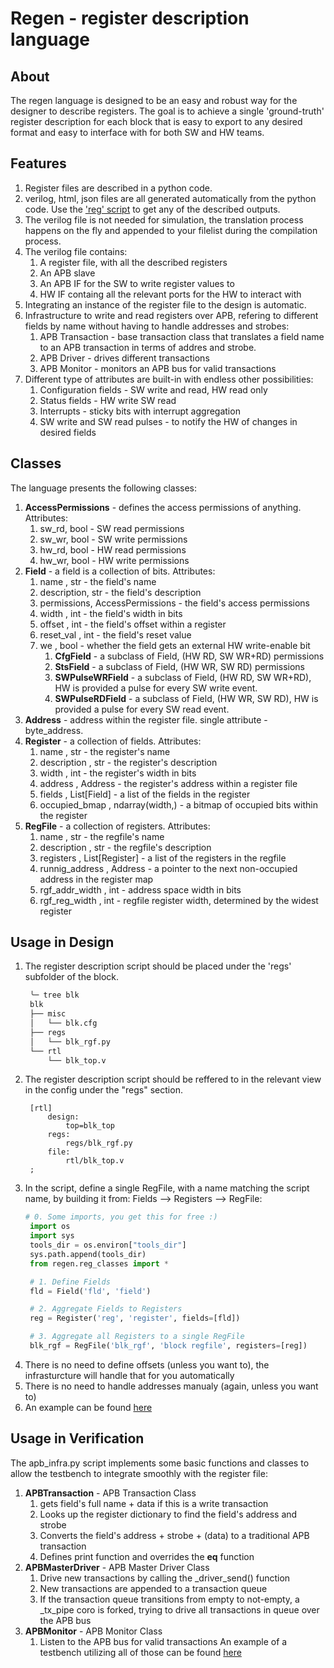 # Regen - register description language

## About 
The regen language is designed to be an easy and robust way for the designer to describe registers.
The goal is to achieve a single 'ground-truth' register description for each block that is easy to export to any desired format and easy to interface with for both SW and HW teams.

## Features
1. Register files are described in a python code.
2. verilog, html, json files are all generated automatically from the python code. Use the ['reg' script](../regen.py) to get any of the described outputs.
3. The verilog file is not needed for simulation, the translation process happens on the fly and appended to your filelist during the compilation process.
4. The verilog file contains:
   1. A register file, with all the described registers
   2. An APB slave
   3. An APB IF for the SW to write register values to
   4. HW IF containg all the relevant ports for the HW to interact with
5. Integrating an instance of the register file to the design is automatic.
6. Infrastructure to write and read registers over APB, refering to different fields by name without having to handle addresses and strobes:
   1. APB Transaction - base transaction class that translates a field name to an APB transaction in terms of addres and strobe.
   2. APB Driver - drives different transactions
   3. APB Monitor - monitors an APB bus for valid transactions
7. Different type of attributes are built-in with endless other possibilities:
   1. Configuration fields - SW write and read, HW read only
   2. Status fields - HW write SW read
   3. Interrupts - sticky bits with interrupt aggregation 
   4. SW write and SW read pulses - to notify the HW of changes in desired fields

## Classes
The language presents the following classes:
1. **AccessPermissions** - defines the access permissions of anything. Attributes:
   1. sw_rd, bool - SW read permissions
   2. sw_wr, bool - SW write permissions
   3. hw_rd, bool - HW read permissions
   4. hw_wr, bool - HW write permissions
2. **Field** - a field is a collection of bits. Attributes:
   1. name       , str               - the field's name
   2. description, str               - the field's description
   3. permissions, AccessPermissions - the field's access permissions
   4. width      , int               - the field's width in bits
   5. offset     , int               - the field's offset within a register
   6. reset_val  , int               - the field's reset value
   7. we         , bool              - whether the field gets an external HW write-enable bit
      1. **CfgField** - a subclass of Field, (HW RD, SW WR+RD) permissions
      2. **StsField** - a subclass of Field, (HW WR, SW RD) permissions
      3. **SWPulseWRField** - a subclass of Field, (HW RD, SW WR+RD), HW is provided a pulse for every SW write event.
      4. **SWPulseRDField** - a subclass of Field, (HW WR, SW RD), HW is provided a pulse for every SW read event.
3. **Address** - address within the register file. single attribute - byte_address.
4. **Register** - a collection of fields. Attributes:
   1. name          , str             - the register's name
   2. description   , str             - the register's description
   3. width         , int             - the register's width in bits
   4. address       , Address         - the register's address within a register file
   5. fields        , List[Field]     - a list of the fields in the register
   6. occupied_bmap , ndarray(width,) - a bitmap of occupied bits within the register  
5.  **RegFile** - a collection of registers. Attributes:
    1. name           , str            - the regfile's name
    2. description    , str            - the regfile's description
    3. registers      , List[Register] - a list of the registers in the regfile
    4. runnig_address , Address        - a pointer to the next non-occupied address in the register map
    5. rgf_addr_width , int            - address space width in bits
    6. rgf_reg_width  , int            - regfile register width, determined by the widest register

## Usage in Design 

1. The register description script should be placed under the 'regs' subfolder of the block.
   ```bash
    ╰─ tree blk 
    blk
    ├── misc
    │   └── blk.cfg
    ├── regs
    │   └── blk_rgf.py
    └── rtl
        └── blk_top.v
   ```
2. The register description script should be reffered to in the relevant view in the config under the "regs" section.
   ```config
    [rtl]
        design:
            top=blk_top
        regs:
            regs/blk_rgf.py
        file:
            rtl/blk_top.v
    ;
   ```
3. In the script, define a single RegFile, with a name matching the script name, by building it from: Fields --> Registers --> RegFile:
   ```python
   # 0. Some imports, you get this for free :)
    import os
    import sys
    tools_dir = os.environ["tools_dir"]
    sys.path.append(tools_dir)
    from regen.reg_classes import *

    # 1. Define Fields
    fld = Field('fld', 'field')

    # 2. Aggregate Fields to Registers
    reg = Register('reg', 'register', fields=[fld])

    # 3. Aggregate all Registers to a single RegFile
    blk_rgf = RegFile('blk_rgf', 'block regfile', registers=[reg])
   ```
4. There is no need to define offsets (unless you want to), the infrasturcture will handle that for you automatically
5. There is no need to handle addresses manualy (again, unless you want to)
6. An example can be found [here](../examples/example_ws/example_project/design/apb_fifo/regs/apb_fifo_rgf.py)

## Usage in Verification

The apb_infra.py script implements some basic functions and classes to allow the testbench to integrate smoothly with the register file:
1. **APBTransaction** - APB Transaction Class
   1. gets field's full name + data if this is a write transaction
   2. Looks up the register dictionary to find the field's address and strobe
   3. Converts the field's address + strobe + (data) to a traditional APB transaction
   4. Defines print function and overrides the __eq__ function
3. **APBMasterDriver** - APB Master Driver Class
   1. Drive new transactions by calling the _driver_send() function
   2. New transactions are appended to a transaction queue
   3. If the transaction queue transitions from empty to not-empty, a _tx_pipe coro is forked, trying to drive all transactions in queue over the APB bus
4. **APBMonitor** - APB Monitor Class
   1. Listen to the APB bus for valid transactions
An example of a testbench utilizing all of those can be found [here](../examples/example_ws/example_project/verification/apb_fifo/tests/apb_fifo_tb.py)

